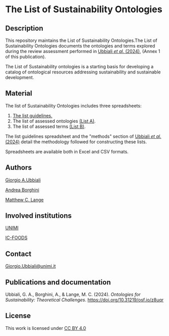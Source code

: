 # The List of Sustainability Ontologies

## Description

This repository maintains the List of Sustainability Ontologies.The List of Sustainability Ontologies documents the ontologies and terms explored during the review assessment performed in [Ubbiali *et al.* (2024)](https://doi.org/10.31219/osf.io/z8uqr), (Annex 1 of this publication).

The List of Sustainability ontologies is a starting basis for developing a catalog of ontological resources addressing sustainability and sustainable development.


## Material

The list of Sustainability Ontologies includes three spreadsheets: 

1) [The list guidelines.](https://github.com/gioUbbiali/The-List-of-Sustainability-Ontologies/tree/main/List%20guidelines)
2) The list of assessed ontologies [(List A)](https://github.com/gioUbbiali/The-List-of-Sustainability-Ontologies/tree/main/List%20A).
3) The list of assessed terms [(List B)](https://github.com/gioUbbiali/The-List-of-Sustainability-Ontologies/tree/main/LIst%20B).

The list guidelines spreadsheet and the "methods" section of [Ubbiali *et al.* (2024)](https://doi.org/10.31219/osf.io/z8uqr ) detail the methodology followed for constructing these lists.

Spreadsheets are available both in Excel and CSV formats.


## Authors

[Giorgio A.Ubbiali](https://orcid.org/0000-0001-7872-1770)

[Andrea Borghini](https://orcid.org/0000-0002-2239-1482)

[Matthew C. Lange](https://orcid.org/0000-0002-6148-7962)


## Involved institutions

[UNIMI](https://www.unimi.it/it)

[IC-FOODS](https://www.ic-foods.org/)


## Contact

Giorgio.Ubbiali@unimi.it


## Publications and documentation

Ubbiali, G. A., Borghini, A., & Lange, M. C. (2024). *Ontologies for Sustainability: Theoretical Challenges*. https://doi.org/10.31219/osf.io/z8uqr 


## License
This work is licensed under [CC BY 4.0 ](https://creativecommons.org/licenses/by/4.0/)
